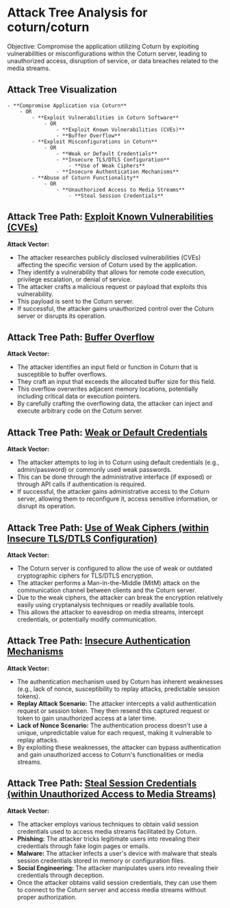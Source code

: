 # Attack Tree Analysis for coturn/coturn

Objective: Compromise the application utilizing Coturn by exploiting vulnerabilities or misconfigurations within the Coturn server, leading to unauthorized access, disruption of service, or data breaches related to the media streams.

## Attack Tree Visualization

```
- **Compromise Application via Coturn**
    - OR
        - **Exploit Vulnerabilities in Coturn Software**
            - OR
                - **Exploit Known Vulnerabilities (CVEs)**
                - **Buffer Overflow**
        - **Exploit Misconfigurations in Coturn**
            - OR
                - **Weak or Default Credentials**
                - **Insecure TLS/DTLS Configuration**
                    - **Use of Weak Ciphers**
                - **Insecure Authentication Mechanisms**
        - **Abuse of Coturn Functionality**
            - OR
                - **Unauthorized Access to Media Streams**
                    - **Steal Session Credentials**
```


## Attack Tree Path: [Exploit Known Vulnerabilities (CVEs)](./attack_tree_paths/exploit_known_vulnerabilities_(cves).md)

**Attack Vector:**
- The attacker researches publicly disclosed vulnerabilities (CVEs) affecting the specific version of Coturn used by the application.
- They identify a vulnerability that allows for remote code execution, privilege escalation, or denial of service.
- The attacker crafts a malicious request or payload that exploits this vulnerability.
- This payload is sent to the Coturn server.
- If successful, the attacker gains unauthorized control over the Coturn server or disrupts its operation.

## Attack Tree Path: [Buffer Overflow](./attack_tree_paths/buffer_overflow.md)

**Attack Vector:**
- The attacker identifies an input field or function in Coturn that is susceptible to buffer overflows.
- They craft an input that exceeds the allocated buffer size for this field.
- This overflow overwrites adjacent memory locations, potentially including critical data or execution pointers.
- By carefully crafting the overflowing data, the attacker can inject and execute arbitrary code on the Coturn server.

## Attack Tree Path: [Weak or Default Credentials](./attack_tree_paths/weak_or_default_credentials.md)

**Attack Vector:**
- The attacker attempts to log in to Coturn using default credentials (e.g., admin/password) or commonly used weak passwords.
- This can be done through the administrative interface (if exposed) or through API calls if authentication is required.
- If successful, the attacker gains administrative access to the Coturn server, allowing them to reconfigure it, access sensitive information, or disrupt its operation.

## Attack Tree Path: [Use of Weak Ciphers (within Insecure TLS/DTLS Configuration)](./attack_tree_paths/use_of_weak_ciphers_(within_insecure_tlsdtls_configuration).md)

**Attack Vector:**
- The Coturn server is configured to allow the use of weak or outdated cryptographic ciphers for TLS/DTLS encryption.
- The attacker performs a Man-in-the-Middle (MitM) attack on the communication channel between clients and the Coturn server.
- Due to the weak ciphers, the attacker can break the encryption relatively easily using cryptanalysis techniques or readily available tools.
- This allows the attacker to eavesdrop on media streams, intercept credentials, or potentially modify communication.

## Attack Tree Path: [Insecure Authentication Mechanisms](./attack_tree_paths/insecure_authentication_mechanisms.md)

**Attack Vector:**
- The authentication mechanism used by Coturn has inherent weaknesses (e.g., lack of nonce, susceptibility to replay attacks, predictable session tokens).
- **Replay Attack Scenario:** The attacker intercepts a valid authentication request or session token. They then resend this captured request or token to gain unauthorized access at a later time.
- **Lack of Nonce Scenario:**  The authentication process doesn't use a unique, unpredictable value for each request, making it vulnerable to replay attacks.
- By exploiting these weaknesses, the attacker can bypass authentication and gain unauthorized access to Coturn's functionalities or media streams.

## Attack Tree Path: [Steal Session Credentials (within Unauthorized Access to Media Streams)](./attack_tree_paths/steal_session_credentials_(within_unauthorized_access_to_media_streams).md)

**Attack Vector:**
- The attacker employs various techniques to obtain valid session credentials used to access media streams facilitated by Coturn.
- **Phishing:** The attacker tricks legitimate users into revealing their credentials through fake login pages or emails.
- **Malware:** The attacker infects a user's device with malware that steals session credentials stored in memory or configuration files.
- **Social Engineering:** The attacker manipulates users into revealing their credentials through deception.
- Once the attacker obtains valid session credentials, they can use them to connect to the Coturn server and access media streams without proper authorization.


